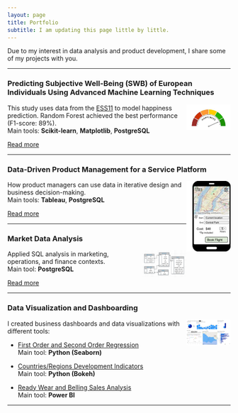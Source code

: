 ```yaml
---
layout: page
title: Portfolio
subtitle: I am updating this page little by little. 
---
```


Due to my interest in data analysis and product development, I share some of my projects with you.  

***

### Predicting Subjective Well-Being (SWB) of European Individuals Using Advanced Machine Learning Techniques
<img alt="Subject well_being" src="/assets/portfolio/happiness.jpeg" align="right" width="100">

This study uses data from the [ESS11](https://ess.sikt.no/en/?tab=overview) to model happiness prediction. Random Forest achieved the best performance (F1-score: 89%).  
Main tools: **Scikit-learn**, **Matplotlib**, **PostgreSQL**

<p align='justify'>
<a href="https://mlarchitect.github.io/portfolio/thesis/">Read more</a>
</p>

***

### Data-Driven Product Management for a Service Platform
<img alt="Service Platform" src="/assets/portfolio/Air Taxi Service Plt.jpg" align="right" width="100">

How product managers can use data in iterative design and business decision-making.  
Main tools: **Tableau**, **PostgreSQL**

<p align='justify'>
<a href="https://mlarchitect.github.io/portfolio/DataProductManagement_AirTaxiService/">Read more</a>
</p>

***

### Market Data Analysis
<img alt="Market Analysis" src="/assets/portfolio/ERD.png" align="right" width="100">

Applied SQL analysis in marketing, operations, and finance contexts.  
Main tool: **PostgreSQL**

<p align='justify'>
<a href="https://mlarchitect.github.io/portfolio/Parch_Posey_DataAnalysis_PostgreSQL/">Read more</a>
</p>

***

### Data Visualization and Dashboarding
<img alt="Visualization" src="/assets/portfolio/ready_wear&belling_sales_pbi.jpg" align="right" width="100">

I created business dashboards and data visualizations with different tools:  

- <a href="https://mlarchitect.github.io/portfolio/1st_2nd_ord_reg_py_seaborn/">First Order and Second Order Regression</a>  
  Main tool: **Python (Seaborn)**

- <a href="https://mlarchitect.github.io/portfolio/country_reg_ind_py_bokeh/">Countries/Regions Development Indicators</a>  
  Main tool: **Python (Bokeh)**

- <a href="https://mlarchitect.github.io/portfolio/ready_wear&belling_sales_pbi/">Ready Wear and Belling Sales Analysis</a>  
  Main tool: **Power BI**

***

